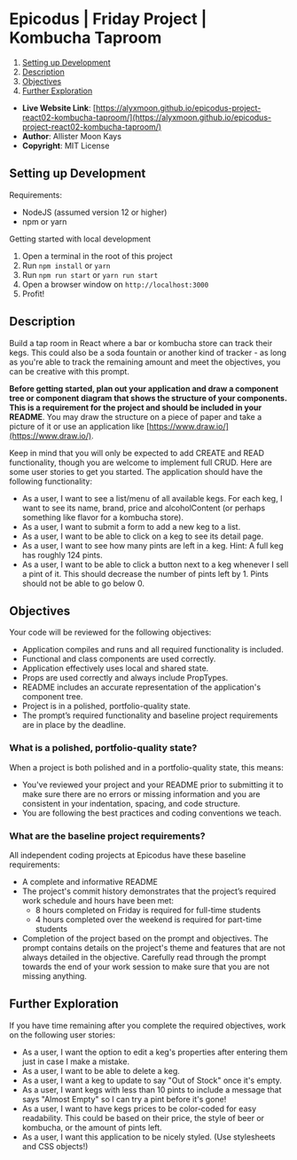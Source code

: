 # Epicodus | Friday Project | Kombucha Taproom

1. [Setting up Development](#setting-up-development)
2. [Description](#description)
3. [Objectives](#objectives)
4. [Further Exploration](#further-exploration)

- **Live Website Link**: [https://alyxmoon.github.io/epicodus-project-react02-kombucha-taproom/](https://alyxmoon.github.io/epicodus-project-react02-kombucha-taproom/)
- **Author**: Allister Moon Kays
- **Copyright**: MIT License

## Setting up Development

Requirements:
- NodeJS (assumed version 12 or higher)
- npm or yarn

Getting started with local development
1. Open a terminal in the root of this project
2. Run `npm install` or `yarn`
3. Run `npm run start` or `yarn run start`
4. Open a browser window on `http://localhost:3000`
5. Profit!

## Description

Build a tap room in React where a bar or kombucha store can track their kegs. This could also be a soda fountain or another kind of tracker - as long as you're able to track the remaining amount and meet the objectives, you can be creative with this prompt.

**Before getting started, plan out your application and draw a component tree or component diagram that shows the structure of your components. This is a requirement for the project and should be included in your README**. You may draw the structure on a piece of paper and take a picture of it or use an application like [https://www.draw.io/](https://www.draw.io/).

Keep in mind that you will only be expected to add CREATE and READ functionality, though you are welcome to implement full CRUD. Here are some user stories to get you started. The application should have the following functionality:

- As a user, I want to see a list/menu of all available kegs. For each keg, I want to see its name, brand, price and alcoholContent (or perhaps something like flavor for a kombucha store).
- As a user, I want to submit a form to add a new keg to a list.
- As a user, I want to be able to click on a keg to see its detail page.
- As a user, I want to see how many pints are left in a keg. Hint: A full keg has roughly 124 pints.
- As a user, I want to be able to click a button next to a keg whenever I sell a pint of it. This should decrease the number of pints left by 1. Pints should not be able to go below 0.

## Objectives

Your code will be reviewed for the following objectives:
- Application compiles and runs and all required functionality is included.
- Functional and class components are used correctly.
- Application effectively uses local and shared state.
- Props are used correctly and always include PropTypes.
- README includes an accurate representation of the application's component tree.
- Project is in a polished, portfolio-quality state.
- The prompt’s required functionality and baseline project requirements are in place by the deadline.

### What is a polished, portfolio-quality state?
When a project is both polished and in a portfolio-quality state, this means:
- You've reviewed your project and your README prior to submitting it to make sure there are no errors or missing information and you are consistent in your indentation, spacing, and code structure.
- You are following the best practices and coding conventions we teach.

### What are the baseline project requirements?
All independent coding projects at Epicodus have these baseline requirements:

- A complete and informative README
- The project's commit history demonstrates that the project’s required work schedule and hours have been met:
  - 8 hours completed on Friday is required for full-time students
  - 4 hours completed over the weekend is required for part-time students
- Completion of the project based on the prompt and objectives. The prompt contains details on the project's theme and features that are not always detailed in the objective. Carefully read through the prompt towards the end of your work session to make sure that you are not missing anything.

## Further Exploration
If you have time remaining after you complete the required objectives, work on the following user stories:
- As a user, I want the option to edit a keg's properties after entering them just in case I make a mistake.
- As a user, I want to be able to delete a keg.
- As a user, I want a keg to update to say "Out of Stock" once it's empty.
- As a user, I want kegs with less than 10 pints to include a message that says "Almost Empty" so I can try a pint before it's gone!
- As a user, I want to have kegs prices to be color-coded for easy readability. This could be based on their price, the style of beer or kombucha, or the amount of pints left.
- As a user, I want this application to be nicely styled. (Use stylesheets and CSS objects!)
